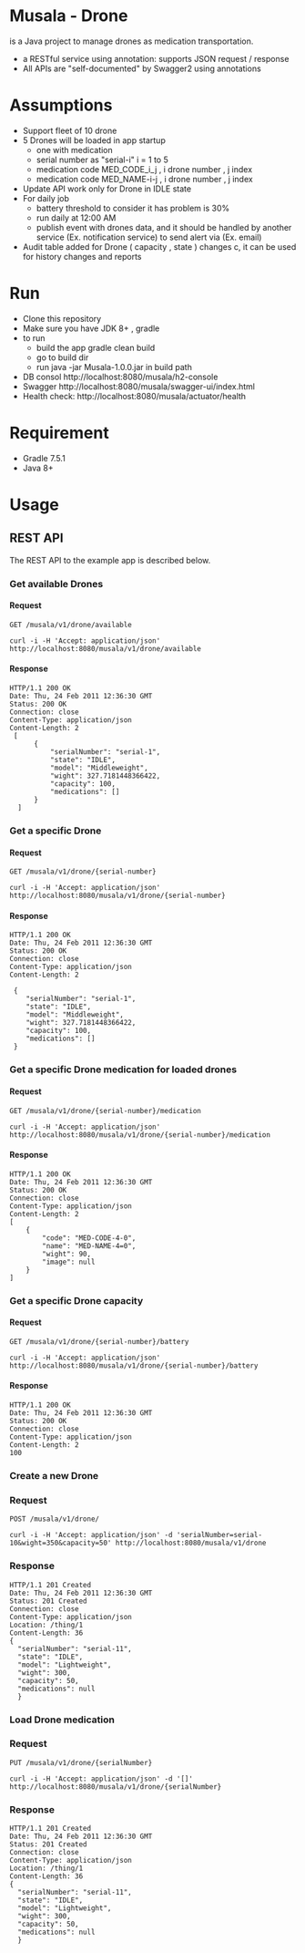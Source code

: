 # Musala - Drone

 is a Java project to manage drones as medication transportation.
 
- a RESTful service using annotation: supports JSON request / response
- All APIs are "self-documented" by Swagger2 using annotations

# Assumptions
- Support fleet of 10 drone
- 5 Drones will be loaded in app startup 
  - one with medication 
  - serial number as "serial-i" i = 1 to 5
  - medication code MED_CODE_i_j , i drone number , j index
  - medication code MED_NAME-i-j , i drone number , j index
- Update API work only for Drone in IDLE state
- For daily job 
  - battery threshold to consider it has problem is 30% 
  - run daily at 12:00 AM
  - publish event with drones data, and it should be handled by another service (Ex. notification service) to send alert via (Ex. email)
- Audit table added for Drone ( capacity , state ) changes c, it can be used for history changes and reports 

# Run 
- Clone this repository
- Make sure you have JDK 8+ , gradle
- to run
  - build the app gradle clean build
  - go to build dir 
  - run java -jar  Musala-1.0.0.jar in build path
- DB consol http://localhost:8080/musala/h2-console 
- Swagger http://localhost:8080/musala/swagger-ui/index.html
- Health check: http://localhost:8080/musala/actuator/health

# Requirement 
- Gradle 7.5.1
- Java 8+ 
# Usage
## REST API

The REST API to the example app is described below.

### Get available Drones

#### Request

`GET /musala/v1/drone/available`

    curl -i -H 'Accept: application/json' http://localhost:8080/musala/v1/drone/available

#### Response

    HTTP/1.1 200 OK
    Date: Thu, 24 Feb 2011 12:36:30 GMT
    Status: 200 OK
    Connection: close
    Content-Type: application/json
    Content-Length: 2
     [
          {
              "serialNumber": "serial-1",
              "state": "IDLE",
              "model": "Middleweight",
              "wight": 327.7181448366422,
              "capacity": 100,
              "medications": []
          }
      ]
   
    

### Get a specific Drone

#### Request

`GET /musala/v1/drone/{serial-number}`

    curl -i -H 'Accept: application/json' http://localhost:8080/musala/v1/drone/{serial-number}

#### Response

    HTTP/1.1 200 OK
    Date: Thu, 24 Feb 2011 12:36:30 GMT
    Status: 200 OK
    Connection: close
    Content-Type: application/json
    Content-Length: 2

     {
        "serialNumber": "serial-1",
        "state": "IDLE",
        "model": "Middleweight",
        "wight": 327.7181448366422,
        "capacity": 100,
        "medications": []
     }
    
### Get a specific Drone medication for loaded drones

#### Request

`GET /musala/v1/drone/{serial-number}/medication`

    curl -i -H 'Accept: application/json' http://localhost:8080/musala/v1/drone/{serial-number}/medication

#### Response

    HTTP/1.1 200 OK
    Date: Thu, 24 Feb 2011 12:36:30 GMT
    Status: 200 OK
    Connection: close
    Content-Type: application/json
    Content-Length: 2
    [
        {
            "code": "MED-CODE-4-0",
            "name": "MED-NAME-4=0",
            "wight": 90,
            "image": null
        }
    ]
    
### Get a specific Drone capacity
#### Request

`GET /musala/v1/drone/{serial-number}/battery`

    curl -i -H 'Accept: application/json' http://localhost:8080/musala/v1/drone/{serial-number}/battery

#### Response

    HTTP/1.1 200 OK
    Date: Thu, 24 Feb 2011 12:36:30 GMT
    Status: 200 OK
    Connection: close
    Content-Type: application/json
    Content-Length: 2
    100
    

### Create a new Drone

### Request

`POST /musala/v1/drone/`

    curl -i -H 'Accept: application/json' -d 'serialNumber=serial-10&wight=350&capacity=50' http://localhost:8080/musala/v1/drone

### Response

    HTTP/1.1 201 Created
    Date: Thu, 24 Feb 2011 12:36:30 GMT
    Status: 201 Created
    Connection: close
    Content-Type: application/json
    Location: /thing/1
    Content-Length: 36
    {
      "serialNumber": "serial-11",
      "state": "IDLE",
      "model": "Lightweight",
      "wight": 300,
      "capacity": 50,
      "medications": null
      }
### Load Drone medication

### Request

`PUT /musala/v1/drone/{serialNumber}`

    curl -i -H 'Accept: application/json' -d '[]' http://localhost:8080/musala/v1/drone/{serialNumber}

### Response

    HTTP/1.1 201 Created
    Date: Thu, 24 Feb 2011 12:36:30 GMT
    Status: 201 Created
    Connection: close
    Content-Type: application/json
    Location: /thing/1
    Content-Length: 36
    {
      "serialNumber": "serial-11",
      "state": "IDLE",
      "model": "Lightweight",
      "wight": 300,
      "capacity": 50,
      "medications": null
      }
  
  




    
